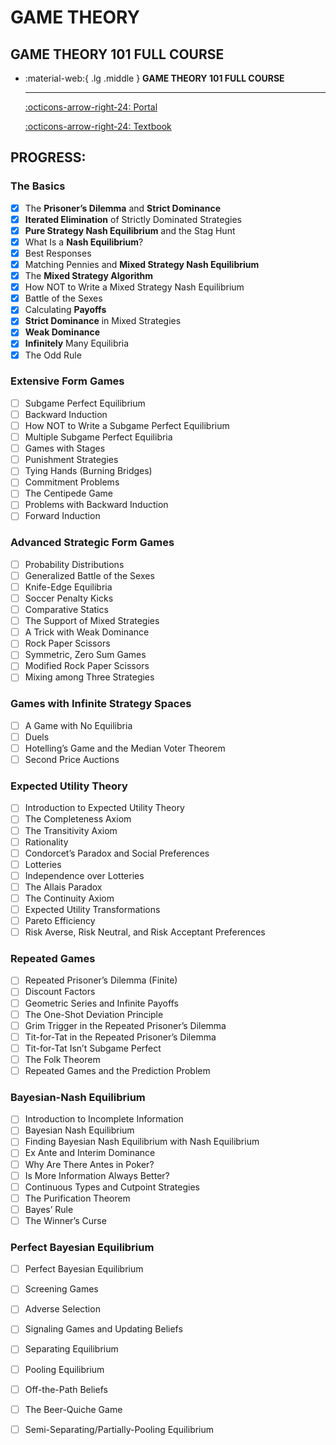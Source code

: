 # GAME THEORY

## GAME THEORY 101 FULL COURSE

<div class="grid cards" markdown>

-   :material-web:{ .lg .middle } __GAME THEORY 101 FULL COURSE__

    ---

    [:octicons-arrow-right-24: <a href="https://gametheory101.com/courses/game-theory-101/" target="_blank"> Portal </a>](#)

    [:octicons-arrow-right-24: <a href="https://notability.com/g/download/pdf/0T8S9Siq8CsAVHSKGyZKac/Game%20Theory%20101_%20The%20Complete%20Textbook%20(%20PDFDrive%20)%20(2).pdf" target="_blank"> Textbook </a>](#)

</div>

## PROGRESS:

### The Basics

- [x] The **Prisoner’s Dilemma** and **Strict Dominance**
- [x] **Iterated Elimination** of Strictly Dominated Strategies
- [x] **Pure Strategy Nash Equilibrium** and the Stag Hunt
- [x] What Is a **Nash Equilibrium**?
- [x] Best Responses
- [x] Matching Pennies and **Mixed Strategy Nash Equilibrium**
- [x] The **Mixed Strategy Algorithm**
- [x] How NOT to Write a Mixed Strategy Nash Equilibrium
- [x] Battle of the Sexes
- [x] Calculating **Payoffs**
- [x] **Strict Dominance** in Mixed Strategies
- [x] **Weak Dominance**
- [x] **Infinitely** Many Equilibria
- [x] The Odd Rule 

### Extensive Form Games

- [ ] Subgame Perfect Equilibrium
- [ ] Backward Induction 
- [ ] How NOT to Write a Subgame Perfect Equilibrium
- [ ] Multiple Subgame Perfect Equilibria
- [ ] Games with Stages
- [ ] Punishment Strategies
- [ ] Tying Hands (Burning Bridges)
- [ ] Commitment Problems
- [ ] The Centipede Game
- [ ] Problems with Backward Induction
- [ ] Forward Induction

### Advanced Strategic Form Games 

- [ ] Probability Distributions
- [ ] Generalized Battle of the Sexes
- [ ] Knife-Edge Equilibria
- [ ] Soccer Penalty Kicks
- [ ] Comparative Statics
- [ ] The Support of Mixed Strategies
- [ ] A Trick with Weak Dominance
- [ ] Rock Paper Scissors
- [ ] Symmetric, Zero Sum Games
- [ ] Modified Rock Paper Scissors
- [ ] Mixing among Three Strategies

### Games with Infinite Strategy Spaces

- [ ] A Game with No Equilibria
- [ ] Duels
- [ ] Hotelling’s Game and the Median Voter Theorem
- [ ] Second Price Auctions

### Expected Utility Theory

- [ ] Introduction to Expected Utility Theory
- [ ] The Completeness Axiom
- [ ] The Transitivity Axiom
- [ ] Rationality
- [ ] Condorcet’s Paradox and Social Preferences
- [ ] Lotteries
- [ ] Independence over Lotteries
- [ ] The Allais Paradox
- [ ] The Continuity Axiom
- [ ] Expected Utility Transformations
- [ ] Pareto Efficiency
- [ ] Risk Averse, Risk Neutral, and Risk Acceptant Preferences

### Repeated Games

- [ ] Repeated Prisoner’s Dilemma (Finite)
- [ ] Discount Factors
- [ ] Geometric Series and Infinite Payoffs
- [ ] The One-Shot Deviation Principle
- [ ] Grim Trigger in the Repeated Prisoner’s Dilemma
- [ ] Tit-for-Tat in the Repeated Prisoner’s Dilemma
- [ ] Tit-for-Tat Isn’t Subgame Perfect
- [ ] The Folk Theorem
- [ ] Repeated Games and the Prediction Problem

### Bayesian-Nash Equilibrium

- [ ] Introduction to Incomplete Information
- [ ] Bayesian Nash Equilibrium
- [ ] Finding Bayesian Nash Equilibrium with Nash Equilibrium
- [ ] Ex Ante and Interim Dominance
- [ ] Why Are There Antes in Poker?
- [ ] Is More Information Always Better?
- [ ] Continuous Types and Cutpoint Strategies
- [ ] The Purification Theorem
- [ ] Bayes’ Rule
- [ ] The Winner’s Curse

### Perfect Bayesian Equilibrium

- [ ] Perfect Bayesian Equilibrium
- [ ] Screening Games
- [ ] Adverse Selection
- [ ] Signaling Games and Updating Beliefs
- [ ] Separating Equilibrium
- [ ] Pooling Equilibrium
- [ ] Off-the-Path Beliefs
- [ ] The Beer-Quiche Game
- [ ] Semi-Separating/Partially-Pooling Equilibrium


